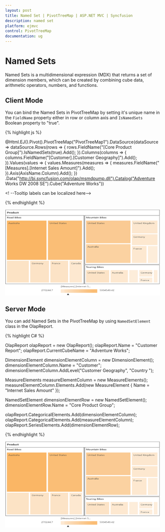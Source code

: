```yaml
---
layout: post
title: Named Set | PivotTreeMap | ASP.NET MVC | Syncfusion
description: named set
platform: ejmvc
control: PivotTreeMap
documentation: ug
---
```


# Named Sets

Named Sets is a multidimensional expression (MDX) that returns a set of dimension members, which can be created by combining cube data, arithmetic operators, numbers, and functions.

## Client Mode

You can bind the Named Sets in PivotTreeMap by setting it's unique name in the `FieldName` property either in row or column axis and `IsNamedSets` Boolean property to "true".

{% highlight js %}

<!--Create a tag which acts as a container for PivotTreeMap--> 
@Html.EJ().Pivot().PivotTreeMap("PivotTreeMap1").DataSource(dataSource => dataSource.Rows(rows => { rows.FieldName("[Core Product Group]").IsNamedSets(true).Add(); }).Columns(columns => { columns.FieldName("[Customer].[Customer Geography]").Add(); }).Values(values => { values.Measures(measures => { measures.FieldName("[Measures].[Internet Sales Amount]").Add(); }).Axis(AxisName.Column).Add(); })
.Data("http://bi.syncfusion.com/olap/msmdpump.dll").Catalog("Adventure Works DW 2008 SE").Cube("Adventure Works"))

<! --Tooltip labels can be localized here-->
<script id="tooltipTemplate" type="application/jsrender">
    <div style="background:White; color:black; font-size:12px; font-weight:normal; border: 1px solid #4D4D4D; white-space: nowrap;border-radius: 2px; margin-right: 25px; min-width: 110px;padding-right: 5px; padding-left: 5px; padding-bottom: 2px ;width: auto; height: auto;">
        <div>Measure(s) : {{:~Measures(#data)}}</div><div>Row : {{:~Row(#data)}}</div><div>Column : {{:~Column(#data)}}</div><div>Value : {{:~Value(#data)}}</div>
    </div>
</script>  

{% endhighlight %}

![](NamedSets_images/namedset.png)


## Server Mode

You can add Named Sets in the PivotTreeMap by using `NamedSetElement` class in the OlapReport.

{% highlight C# %}

OlapReport olapReport = new OlapReport(); 
olapReport.Name = "Customer Report"; 
olapReport.CurrentCubeName = "Adventure Works"; 

DimensionElement dimensionElementColumn = new DimensionElement(); 
dimensionElementColumn.Name = "Customer"; 
dimensionElementColumn.AddLevel("Customer Geography", "Country ");
 
MeasureElements measureElementColumn = new MeasureElements(); 
measureElementColumn.Elements.Add(new MeasureElement { 
Name = "Internet Sales Amount" 
}); 

NamedSetElement dimensionElementRow = new NamedSetElement(); 
dimensionElementRow.Name = "Core Product Group"; 

olapReport.CategoricalElements.Add(dimensionElementColumn); 
olapReport.CategoricalElements.Add(measureElementColumn); 
olapReport.SeriesElements.Add(dimensionElementRow);

{% endhighlight %}

![](NamedSets_images/servernamedset.png)


